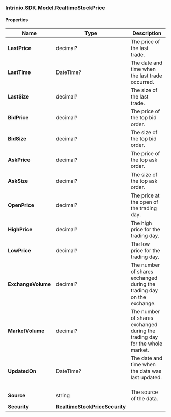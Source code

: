 [//]: # (CLASS:Intrinio.SDK.Model.RealtimeStockPrice)

[//]: # (KIND:object)

### Intrinio.SDK.Model.RealtimeStockPrice
#### Properties

[//]: # (START_DEFINITION)

Name | Type | Description
------------ | ------------- | -------------
**LastPrice** | decimal? | The price of the last trade. &nbsp;
**LastTime** | DateTime? | The date and time when the last trade occurred. &nbsp;
**LastSize** | decimal? | The size of the last trade. &nbsp;
**BidPrice** | decimal? | The price of the top bid order. &nbsp;
**BidSize** | decimal? | The size of the top bid order. &nbsp;
**AskPrice** | decimal? | The price of the top ask order. &nbsp;
**AskSize** | decimal? | The size of the top ask order. &nbsp;
**OpenPrice** | decimal? | The price at the open of the trading day. &nbsp;
**HighPrice** | decimal? | The high price for the trading day. &nbsp;
**LowPrice** | decimal? | The low price for the trading day. &nbsp;
**ExchangeVolume** | decimal? | The number of shares exchanged during the trading day on the exchange. &nbsp;
**MarketVolume** | decimal? | The number of shares exchanged during the trading day for the whole market. &nbsp;
**UpdatedOn** | DateTime? | The date and time when the data was last updated. &nbsp;
**Source** | string | The source of the data. &nbsp;
**Security** | [**RealtimeStockPriceSecurity**](RealtimeStockPriceSecurity.md) |  &nbsp;

[//]: # (END_DEFINITION)


[//]: # (CONTAINED_CLASS:Intrinio.SDK.Model.RealtimeStockPriceSecurity)


